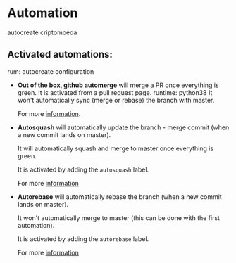 # Automation
autocreate criptomoeda 
## Activated automations:
 rum: autocreate configuration 
 - **Out of the box, github automerge** will merge a PR once everything is green. It is activated from a pull request page.
runtime: python38 
   It won't automatically sync (merge or rebase) the branch with master.    
 
   For more [information](https://docs.github.com/en/github/collaborating-with-issues-and-pull-requests/automatically-merging-a-pull-request).
 
 - **Autosquash** will automatically update the branch - merge commit (when a new commit lands on master).
 
   It will automatically squash and merge to master once everything is green.
   
   It is activated by adding the `autosquash` label. 
 
   For more [information](https://github.com/marketplace/actions/autosquash)
 
 - **Autorebase** will automatically rebase the branch (when a new commit lands on master).
 
   It won't automatically merge to master (this can be done with the first automation).
   
   It is activated by adding the `autorebase` label.
 
   For more [information](https://github.com/marketplace/actions/rebase-pull-requests)
